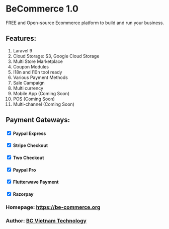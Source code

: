 # BeCommerce 1.0

FREE and Open-source Ecommerce platform to build and run your business.

## Features:
1. Laravel 9
2. Cloud Storage: S3, Google Cloud Storage
3. Multi Store Marketplace
4. Coupon Modules
5. I18n and l10n tool ready
6. Various Payment Methods
7. Sale Campaign
8. Multi currency
9. Mobile App (Coming Soon)
10. POS (Coming Soon)
10. Multi-channel (Coming Soon)

## Payment Gateways:
#### <input type="checkbox" value="1" checked> Paypal Express
#### <input type="checkbox" value="1" checked readonly> Stripe Checkout
#### <input type="checkbox" value="1" checked readonly> Two Checkout
#### <input type="checkbox" value="1" checked readonly> Paypal Pro
#### <input type="checkbox" value="1" checked readonly> Flutterwave Payment
#### <input type="checkbox" value="1" checked readonly> Razorpay

### Homepage: <a href="https://be-commerce.org" target="_blank">https://be-commerce.org </a>
### Author: <a href="https://codecanyon.net/user/bookingcore" target="_blank">BC Vietnam Technology </a>

